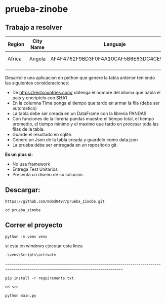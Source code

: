 # prueba-zinobe

## Trabajo a resolver
|Region | City Name |  Languaje | Time  |
|---|---|---|---|
|  Africa | Angola  |  AF4F4762F9BD3F0F4A10CAF5B6E63DC4CE543724 | 0.23 ms  |
|   |   |   |   |
|   |   |   |   |

Desarrolle una aplicacion en python que genere la tabla anterior teniendo las siguientes consideraciones:

- De https://restcountries.com/ obtenga el nombre del idioma que habla el pais y encriptelo con SHA1
- En la columna Time ponga el tiempo que tardo en armar la fila (debe ser automatico)
- La tabla debe ser creada en un DataFrame con la libreria PANDAS
- Con funciones de la libreria pandas muestre el tiempo total, el tiempo promedio, el tiempo minimo y el maximo que tardo en procesar toda las filas de la tabla.
- Guarde el resultado en sqlite.
- Genere un Json de la tabla creada y guardelo como data.json
- La prueba debe ser entregada en un repositorio git.



**Es un plus si:**
* No usa framework
* Entrega Test Unitarios
* Presenta un diseño de su solucion.

## Descargar:

```
https://github.com/mdmd0497/prueba_zinobe.git
```

```
cd prueba_zinobe
```


## Correr el proyecto

```
python -m venv venv 
```
si esta en windows ejecutar esta linea
```
.\venv\Scripts\activate
```
*-----------------------------------------------------------------------------------------------------------------------------------------*
```
pip install -r requirements.txt
```
```
cd src
```

```
python main.py
```




